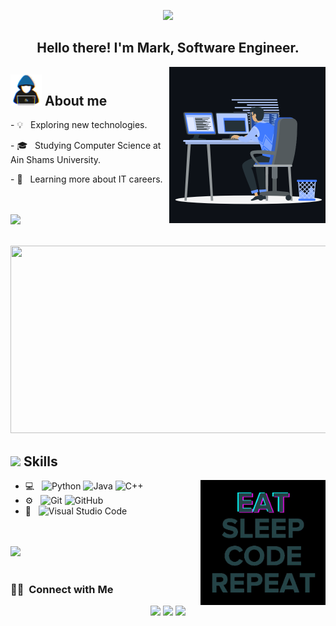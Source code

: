 <p align="center"><a href="https://github.com/DenverCoder1/readme-typing-svg"><img src="https://readme-typing-svg.herokuapp.com?font=Time+New+Roman&color=cyan&size=25&center=true&vCenter=true&width=600&height=100&lines=Mark+Sameh+William..&hearts;++;Computer+Science+Student,;Love+Coding,;Active+Learner,;Love+to+learn+new+technologies..<3"></a></p>
<h2 align="center"> Hello there! I'm Mark, Software Engineer.</h2>

<picture> <img align="right" src="image.gif" width = 250px></picture>
## <picture><img src = "about_me.gif" width = 50px></picture> **About me**
<p>- 💡 &nbsp; Exploring new technologies.</p>
<p>- 🎓 &nbsp; Studying Computer Science at Ain Shams University.</p>
<p>- 🌱 &nbsp; Learning more about IT careers.</p>

<br><br>
<img src="https://user-images.githubusercontent.com/73097560/115834477-dbab4500-a447-11eb-908a-139a6edaec5c.gif"><br><br>

<div align="center">
  <img src="https://media.giphy.com/media/dWesBcTLavkZuG35MI/giphy.gif" width="600" height="300"/>
</div>

## <img src="https://media2.giphy.com/media/QssGEmpkyEOhBCb7e1/giphy.gif?cid=ecf05e47a0n3gi1bfqntqmob8g9aid1oyj2wr3ds3mg700bl&rid=giphy.gif" width ="25"><b> Skills</b>

- 💻 &nbsp; <img src="code.gif" width ="200" align="right">
  ![Python](https://img.shields.io/badge/-Python-333333?style=flat&logo=python)
  ![Java](https://img.shields.io/badge/-Java-333333?style=flat&logo=Java&logoColor=007396)
  ![C++](https://img.shields.io/badge/-C++-333333?style=flat&logo=C%2B%2B&logoColor=00599C)
- ⚙️ &nbsp;
  ![Git](https://img.shields.io/badge/-Git-333333?style=flat&logo=git)
  ![GitHub](https://img.shields.io/badge/-GitHub-333333?style=flat&logo=github)
- 🔧 &nbsp;
  ![Visual Studio Code](https://img.shields.io/badge/-Visual%20Studio%20Code-333333?style=flat&logo=visual-studio-code&logoColor=007ACC)

<br><br>
<img src="https://user-images.githubusercontent.com/73097560/115834477-dbab4500-a447-11eb-908a-139a6edaec5c.gif"><br><br>


<h3> 🤝🏻 &nbsp;Connect with Me </h3>

<p align="center">
<a href="https://www.linkedin.com/in/mark-sameh-william/"><img src="https://img.shields.io/badge/-Mark%20Sameh%20William-0077B5?style=flat&logo=Linkedin&logoColor=white"/></a>
<a href="mailto:mark.sameh19@gmail.com"><img src="https://img.shields.io/badge/-mark.sameh19@gmail.com-D14836?style=flat&logo=Gmail&logoColor=white"/></a>
<a href="https://www.facebook.com/mark.sameh.william/"><img src="https://img.shields.io/badge/-Mark%20Sameh%20William-1877F2?style=flat&logo=Facebook&logoColor=white"/></a>
</p>